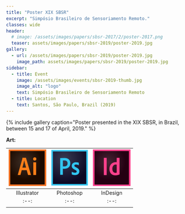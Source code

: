 ```yaml
---
title: "Poster XIX SBSR"
excerpt: "Simpósio Brasileiro de Sensoriamento Remoto."
classes: wide
header:
  # image: /assets/images/papers/sbsr-2017/2/poster-2017.png
  teaser: assets/images/papers/sbsr-2019/poster-2019.jpg
gallery:
  - url: /assets/images/papers/sbsr-2019/poster-2019.jpg
    image_path: assets/images/papers/sbsr-2019/poster-2019.jpg
sidebar:
  - title: Event
    image: /assets/images/events/sbsr-2019-thumb.jpg
    image_alt: "logo"
    text: Simpósio Brasileiro de Sensoriamento Remoto
  - title: Location
    text: Santos, São Paulo, Brazil (2019)
---
```


{% include gallery caption="Poster presented in the XIX SBSR, in Brazil, between 15 and 17 of April, 2019." %}

**Art:**

| ![alt-Adobe Illustrator](/assets/images/logo/same-dim/illustrator.png?style=centerme) | ![alt-Adobe Photoshop](/assets/images/logo/same-dim/photoshop.png?style=centerme) | ![alt-Adobe InDesign](/assets/images/logo/same-dim/indesign.png?style=centerme) |
|:--:|:--:|:--:|
| Illustrator | Photoshop | InDesign |
|:--:|:--:|:--:|
|<i class="fa fa-ellipsis-h" style="color:#00bfff"></i><i class="fa fa-ellipsis-h" style="color:#00bfff"></i><i class="fa fa-ellipsis-h" style="color:#00bfff"></i><i class="fa fa-ellipsis-h" style="color:#00bfff"></i><i class="fa fa-ellipsis-h" style="color:#00bfff"></i>|<i class="fa fa-ellipsis-h" style="color:orange"></i><i class="fa fa-ellipsis-h" style="color:orange"></i><i class="fa fa-ellipsis-h" style="color:#454D5B"></i><i class="fa fa-ellipsis-h" style="color:#454D5B"></i><i class="fa fa-ellipsis-h" style="color:#454D5B"></i>|<i class="fa fa-ellipsis-h" style="color:#00bfff"></i><i class="fa fa-ellipsis-h" style="color:#00bfff"></i><i class="fa fa-ellipsis-h" style="color:#00bfff"></i><i class="fa fa-ellipsis-h" style="color:#00bfff"></i><i class="fa fa-ellipsis-h" style="color:#00bfff"></i>|

